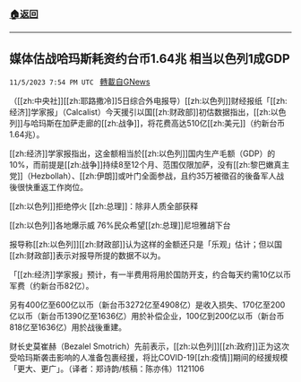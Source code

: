 ###  [:house:返回](README.md)
---


## 媒体估战哈玛斯耗资约台币1.64兆 相当以色列1成GDP
`11/5/2023 7:54 PM UTC ` [轉載自GNews](https://gnews.org/articles/1928006)

（[[zh:中央社]][[zh:耶路撒冷]]5日综合外电报导）[[zh:以色列]]财经报纸「[[zh:经济]]学家报」（Calcalist）今天援引以国[[zh:财政部]]初估数据指出，[[zh:以色列]]与哈玛斯在加萨走廊的[[zh:战争]]，将花费高达510亿[[zh:美元]]（约新台币1.64兆）。

[[zh:经济]]学家报指出，这金额相当於[[zh:以色列]]国内生产毛额（GDP）的10%，而前提是[[zh:战争]]持续8至12个月、范围仅限加萨，没有[[zh:黎巴嫩真主党]]（Hezbollah）、[[zh:伊朗]]或叶门全面参战，且约35万被徵召的後备军人战後很快重返工作岗位。

[[zh:以色列]]拒绝停火 [[zh:总理]]：除非人质全部获释

[[zh:以色列]]各地爆示威 76%民众希望[[zh:总理]]尼坦雅胡下台

报导称[[zh:以色列]][[zh:财政部]]认为这样的金额还只是「乐观」估计；但以国[[zh:财政部]]表示对报导所提的数据不以为。

「[[zh:经济]]学家报」预计，有一半费用将用於国防开支，约合每天约需10亿以币军费（约新台币82亿）。

另有400亿至600亿以币（新台币3272亿至4908亿）是收入损失、170亿至200亿以币（新台币1390亿至1636亿）用於补偿企业，100亿到200亿以币（新台币818亿至1636亿）用於战後重建。

财长史莫崔赫（Bezalel Smotrich）先前表示，[[zh:以色列]][[zh:政府]]正为这次受哈玛斯袭击影响的人准备包裹经援，将比COVID-19[[zh:疫情]]期间的经援规模「更大、更广」。（译者：郑诗韵/核稿：陈亦伟）1121106
